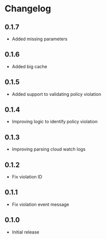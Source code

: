 # Changelog

## 0.1.7
* Added missing parameters

## 0.1.6
* Added big cache

## 0.1.5
* Added support to validating policy violation

## 0.1.4
* Improving logic to identify policy violation

## 0.1.3
* Improving parsing cloud watch logs

## 0.1.2
* Fix violation ID

## 0.1.1
* Fix violation event message

## 0.1.0
* Initial release
